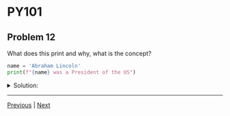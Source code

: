 # PY101
## Problem 12

What does this print and why, what is the concept?

```python
name = 'Abraham Lincoln'
print(f"{name} was a President of the US")
```

<details>
<summary>Solution:</summary>

This will print `Abraham Lincoln was a President of the US`. The `f` prefix in the `print` function allows the value of the variable to be interpolated and merged with the rest of the print statement. This demonstrates f-strings.

</details>

---

[Previous](11.md) | [Next](13.md)
